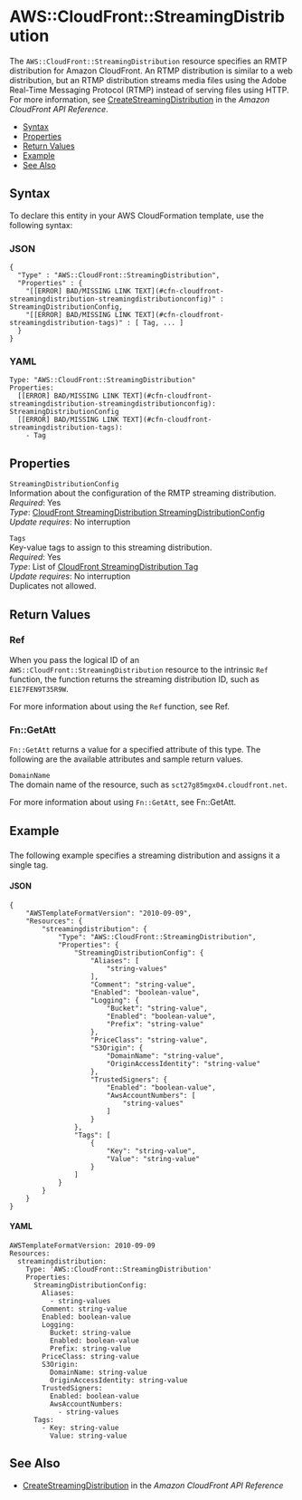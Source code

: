 # AWS::CloudFront::StreamingDistribution<a name="aws-resource-cloudfront-streamingdistribution"></a>

The `AWS::CloudFront::StreamingDistribution` resource specifies an RMTP distribution for Amazon CloudFront\. An RTMP distribution is similar to a web distribution, but an RTMP distribution streams media files using the Adobe Real\-Time Messaging Protocol \(RTMP\) instead of serving files using HTTP\. For more information, see [CreateStreamingDistribution](http://docs.aws.amazon.com/cloudfront/latest/APIReference/API_CreateStreamingDistribution.html) in the *Amazon CloudFront API Reference*\. 


+ [Syntax](#aws-resource-cloudfront-streamingdistribution-syntax)
+ [Properties](#aws-resource-cloudfront-streamingdistribution-properties)
+ [Return Values](#aws-resource-cloudfront-streamingdistribution-returnvalues)
+ [Example](#aws-resource-cloudfront-streamingdistribution-examples)
+ [See Also](#aws-resource-cloudfront-streamingdistribution-seealso)

## Syntax<a name="aws-resource-cloudfront-streamingdistribution-syntax"></a>

To declare this entity in your AWS CloudFormation template, use the following syntax:

### JSON<a name="aws-resource-cloudfront-streamingdistribution-syntax.json"></a>

```
{
  "Type" : "AWS::CloudFront::StreamingDistribution",
  "Properties" : {
    "[[ERROR] BAD/MISSING LINK TEXT](#cfn-cloudfront-streamingdistribution-streamingdistributionconfig)" : StreamingDistributionConfig,
    "[[ERROR] BAD/MISSING LINK TEXT](#cfn-cloudfront-streamingdistribution-tags)" : [ Tag, ... ]
  }
}
```

### YAML<a name="aws-resource-cloudfront-streamingdistribution-syntax.yaml"></a>

```
Type: "AWS::CloudFront::StreamingDistribution"
Properties:
  [[ERROR] BAD/MISSING LINK TEXT](#cfn-cloudfront-streamingdistribution-streamingdistributionconfig): StreamingDistributionConfig
  [[ERROR] BAD/MISSING LINK TEXT](#cfn-cloudfront-streamingdistribution-tags): 
    - Tag
```

## Properties<a name="aws-resource-cloudfront-streamingdistribution-properties"></a>

`StreamingDistributionConfig`  
Information about the configuration of the RMTP streaming distribution\.  
 *Required*: Yes  
 *Type*: [CloudFront StreamingDistribution StreamingDistributionConfig](aws-properties-cloudfront-streamingdistribution-streamingdistributionconfig.md)  
 *Update requires*: No interruption 

`Tags`  
Key\-value tags to assign to this streaming distribution\.  
 *Required*: Yes  
 *Type*: List of [CloudFront StreamingDistribution Tag](aws-properties-cloudfront-streamingdistribution-tag.md)  
 *Update requires*: No interruption   
Duplicates not allowed\.

## Return Values<a name="aws-resource-cloudfront-streamingdistribution-returnvalues"></a>

### Ref<a name="w3ab2c21c10d193c12b3"></a>

When you pass the logical ID of an `AWS::CloudFront::StreamingDistribution` resource to the intrinsic `Ref` function, the function returns the streaming distribution ID, such as `E1E7FEN9T35R9W`\. 

For more information about using the `Ref` function, see Ref\. 

### Fn::GetAtt<a name="w3ab2c21c10d193c12b5"></a>

 `Fn::GetAtt` returns a value for a specified attribute of this type\. The following are the available attributes and sample return values\. 

`DomainName`  
The domain name of the resource, such as `sct27g85mgx04.cloudfront.net`\. 

For more information about using `Fn::GetAtt`, see Fn::GetAtt\. 

## Example<a name="aws-resource-cloudfront-streamingdistribution-examples"></a>

### <a name="aws-resource-cloudfront-streamingdistribution-example1"></a>

The following example specifies a streaming distribution and assigns it a single tag\.

#### JSON<a name="aws-resource-cloudfront-streamingdistribution-example1.json"></a>

```
{
    "AWSTemplateFormatVersion": "2010-09-09",
    "Resources": {
        "streamingdistribution": {
            "Type": "AWS::CloudFront::StreamingDistribution",
            "Properties": {
                "StreamingDistributionConfig": {
                    "Aliases": [
                        "string-values"
                    ],
                    "Comment": "string-value",
                    "Enabled": "boolean-value",
                    "Logging": {
                        "Bucket": "string-value",
                        "Enabled": "boolean-value",
                        "Prefix": "string-value"
                    },
                    "PriceClass": "string-value",
                    "S3Origin": {
                        "DomainName": "string-value",
                        "OriginAccessIdentity": "string-value"
                    },
                    "TrustedSigners": {
                        "Enabled": "boolean-value",
                        "AwsAccountNumbers": [
                            "string-values"
                        ]
                    }
                },
                "Tags": [
                    {
                        "Key": "string-value",
                        "Value": "string-value"
                    }
                ]
            }
        }
    }
}
```

#### YAML<a name="aws-resource-cloudfront-streamingdistribution-example1.yaml"></a>

```
AWSTemplateFormatVersion: 2010-09-09
Resources:
  streamingdistribution:
    Type: 'AWS::CloudFront::StreamingDistribution'
    Properties:
      StreamingDistributionConfig:
        Aliases:
          - string-values
        Comment: string-value
        Enabled: boolean-value
        Logging:
          Bucket: string-value
          Enabled: boolean-value
          Prefix: string-value
        PriceClass: string-value
        S3Origin:
          DomainName: string-value
          OriginAccessIdentity: string-value
        TrustedSigners:
          Enabled: boolean-value
          AwsAccountNumbers:
            - string-values
      Tags:
        - Key: string-value
          Value: string-value
```

## See Also<a name="aws-resource-cloudfront-streamingdistribution-seealso"></a>

+ [CreateStreamingDistribution](http://docs.aws.amazon.com/cloudfront/latest/APIReference/API_CreateStreamingDistribution.html) in the *Amazon CloudFront API Reference*